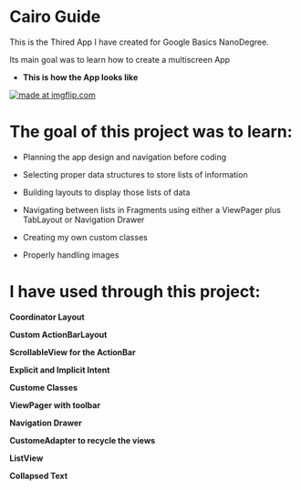 # Cairo Guide

 This is the Thired App I have created for Google Basics NanoDegree.
 
 Its main goal was to learn how to create a multiscreen App

- **This is how the App looks like**

<a href="https://gfycat.com/gifs/detail/WealthyGiddyAmericanwirehair"><img src="https://thumbs.gfycat.com/HomelyRareHarlequinbug-size_restricted.gif" title="made at imgflip.com"/></a>

# The goal of this project was to learn:
 -   Planning the app design and navigation before coding

-   Selecting proper data structures to store lists of information

-   Building layouts to display those lists of data

-   Navigating between lists in Fragments using either a ViewPager plus TabLayout or Navigation Drawer
-   Creating my own custom classes
-   Properly handling images
 
# I have used through this project:
**Coordinator Layout**

**Custom ActionBarLayout**

**ScrollableView for the ActionBar**

**Explicit and Implicit Intent**

**Custome Classes**

**ViewPager with toolbar**

**Navigation Drawer**

**CustomeAdapter to recycle the views**

**ListView**

**Collapsed Text**

